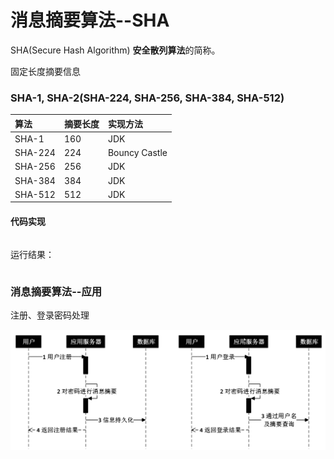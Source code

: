 # 消息摘要算法--SHA

SHA(Secure Hash Algorithm) **安全散列算法**的简称。

固定长度摘要信息

### SHA-1, SHA-2(SHA-224, SHA-256, SHA-384, SHA-512)

|算法|摘要长度|实现方法|
|:--|:--|:--|
|SHA-1|160|JDK|
|SHA-224|224|Bouncy Castle|
|SHA-256|256|JDK|
|SHA-384|384|JDK|
|SHA-512|512|JDK|

#### 代码实现

```java

```

运行结果：

```

```

### 消息摘要算法--应用

注册、登录密码处理

![message-digest-application](./img/message-digest-application.png)
